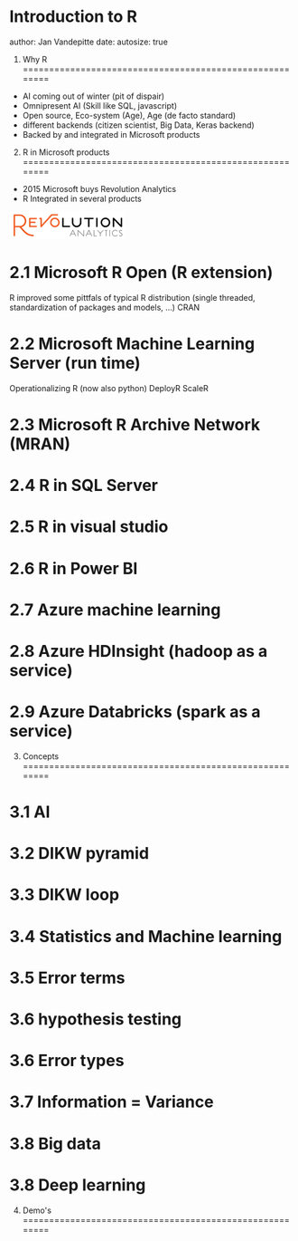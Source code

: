Introduction to R
========================================================
author: Jan Vandepitte
date: 
autosize: true


1. Why R
========================================================

  * AI coming out of winter (pit of dispair)
  * Omnipresent AI (Skill like SQL, javascript)
  * Open source, Eco-system (Age), Age (de facto standard)
  * different backends (citizen scientist, Big Data, Keras backend)
  * Backed by and integrated in Microsoft products
  
2. R in Microsoft products
========================================================

 * 2015 Microsoft buys Revolution Analytics 
 * R Integrated in several products

![alt text](Introduction-to-R-figure/File_Revolution_Analytics_logo.png "Logo ReAn")


2.1 Microsoft R Open (R extension)
========================================================
R improved some pittfals of typical R distribution (single threaded, standardization of packages and models, ...) CRAN



2.2 Microsoft Machine Learning Server (run time)
========================================================
Operationalizing R (now also python)
DeployR
ScaleR

2.3 Microsoft R Archive Network (MRAN)
========================================================

2.4 R in SQL Server
========================================================

2.5 R in visual studio
========================================================

2.6 R in Power BI
========================================================

2.7 Azure machine learning
========================================================

2.8 Azure HDInsight (hadoop as a service)
========================================================

2.9 Azure Databricks (spark as a service)
========================================================

3. Concepts
========================================================

3.1 AI
========================================================

3.2 DIKW pyramid
========================================================

3.3 DIKW loop
========================================================

3.4 Statistics and Machine learning
========================================================

3.5 Error terms
========================================================

3.6 hypothesis testing
========================================================

3.6 Error types
========================================================

3.7 Information = Variance
========================================================

3.8 Big data
========================================================

3.8 Deep learning
========================================================


4. Demo's
========================================================
